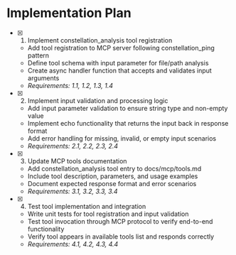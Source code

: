 # Implementation Plan

- [x] 1. Implement constellation_analysis tool registration
  - Add tool registration to MCP server following constellation_ping pattern
  - Define tool schema with input parameter for file/path analysis
  - Create async handler function that accepts and validates input arguments
  - _Requirements: 1.1, 1.2, 1.3, 1.4_

- [x] 2. Implement input validation and processing logic
  - Add input parameter validation to ensure string type and non-empty value
  - Implement echo functionality that returns the input back in response format
  - Add error handling for missing, invalid, or empty input scenarios
  - _Requirements: 2.1, 2.2, 2.3, 2.4_

- [x] 3. Update MCP tools documentation
  - Add constellation_analysis tool entry to docs/mcp/tools.md
  - Include tool description, parameters, and usage examples
  - Document expected response format and error scenarios
  - _Requirements: 3.1, 3.2, 3.3, 3.4_

- [x] 4. Test tool implementation and integration
  - Write unit tests for tool registration and input validation
  - Test tool invocation through MCP protocol to verify end-to-end functionality
  - Verify tool appears in available tools list and responds correctly
  - _Requirements: 4.1, 4.2, 4.3, 4.4_